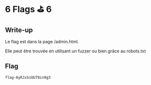 # 6 Flags ⛳️ 6

## Write-up

Le flag est dans la page /admin.html.

Elle peut être trouvée en utilisant un fuzzer ou bien grâce au robots.txt

## Flag

```flag-AyRJxSsUU78in9g3```
